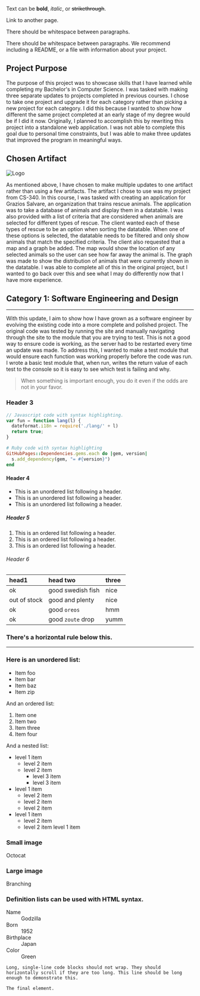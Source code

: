 Text can be **bold**, *italic*, or ~~strikethrough~~.

Link to another page.

There should be whitespace between paragraphs.

There should be whitespace between paragraphs. We recommend including a README, or a file with information about your project.

## Project Purpose

The purpose of this project was to showcase skills that I have learned while completing my Bachelor's in Computer Science. I was tasked with making three separate updates to projects completed in previous courses. I chose to take one project and upgrade it for each category rather than picking a new project for each category. I did this because I wanted to show how different the same project completed at an early stage of my degree would be if I did it now. Originally, I planned to accomplish this by rewriting this project into a standalone web application. I was not able to complete this goal due to personal time constraints, but I was able to make three updates that improved the program in meaningful ways. 

## Chosen Artifact

![Logo]()

As mentioned above, I have chosen to make multiple updates to one artifact rather than using a few artifacts. The artifact I chose to use was my project from CS-340. In this course, I was tasked with creating an application for Grazios Salvare, an organization that trains rescue animals. The application was to take a database of animals and display them in a datatable. I was also provided with a list of criteria that are considered when animals are selected for different types of rescue. The client wanted each of these types of rescue to be an option when sorting the datatable. When one of these options is selected, the datatable needs to be filtered and only show animals that match the specified criteria. The client also requested that a map and a graph be added. The map would show the location of any selected animals so the user can see how far away the animal is. The graph was made to show the distribution of animals that were currently shown in the datatable. I was able to complete all of this in the original project, but I wanted to go back over this and see what I may do differently now that I have more experience.

## Category 1: Software Engineering and Design

* * *

With this update, I aim to show how I have grown as a software engineer by evolving the existing code into a more complete and polished project. The original code was tested by running the site and manually navigating through the site to the module that you are trying to test. This is not a good way to ensure code is working, as the server had to be restarted every time an update was made. To address this, I wanted to make a test module that would ensure each function was working properly before the code was run. I wrote a basic test module that, when run, writes the return value of each test to the console so it is easy to see which test is failing and why.  

> When something is important enough, you do it even if the odds are not in your favor.

### Header 3
```javascript
// Javascript code with syntax highlighting.
var fun = function lang(l) {
  dateformat.i18n = require('./lang/' + l)
  return true;
}
```
```ruby
# Ruby code with syntax highlighting
GitHubPages::Dependencies.gems.each do |gem, version|
  s.add_dependency(gem, "= #{version}")
end
```

#### Header 4

- This is an unordered list following a header.
- This is an unordered list following a header.
- This is an unordered list following a header.

##### Header 5

1. This is an ordered list following a header.
2. This is an ordered list following a header.
3. This is an ordered list following a header.

###### Header 6

| head1        | head two          | three |
| :----------- | :---------------- | :---- |
| ok           | good swedish fish | nice  |
| out of stock | good and plenty   | nice  |
| ok           | good `oreos`      | hmm   |
| ok           | good `zoute` drop | yumm  |

### There's a horizontal rule below this.

* * *

### Here is an unordered list:

*  Item foo
*  Item bar
*  Item baz
*  Item zip

And an ordered list:

1.  Item one
1.  Item two
1.  Item three
1.  Item four

And a nested list:

- level 1 item
  - level 2 item
  - level 2 item
    - level 3 item
    - level 3 item
- level 1 item
  - level 2 item
  - level 2 item
  - level 2 item
- level 1 item
  - level 2 item
  - level 2 item
level 1 item

### Small image

Octocat

### Large image

Branching

### Definition lists can be used with HTML syntax.

<dl>
<dt>Name</dt>
<dd>Godzilla</dd>
<dt>Born</dt>
<dd>1952</dd>
<dt>Birthplace</dt>
<dd>Japan</dd>
<dt>Color</dt>
<dd>Green</dd>
</dl>

```
Long, single-line code blocks should not wrap. They should horizontally scroll if they are too long. This line should be long enough to demonstrate this.
```

```
The final element.
```

